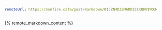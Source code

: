 ```yaml
---
remoteUrl: https://bonfire.cafe/post/markdown/01JZN4D3ZMADK2S1KQKW1WQ345?frontmatter=true
---
```


{% remote_markdown_content %} 